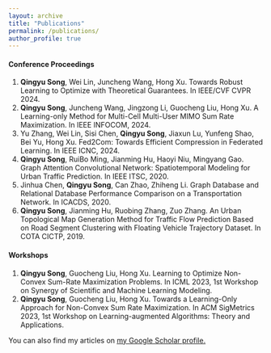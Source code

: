 ```yaml
---
layout: archive
title: "Publications"
permalink: /publications/
author_profile: true
---
```



#### Conference Proceedings
1. **Qingyu Song**, Wei Lin, Juncheng Wang, Hong Xu. Towards Robust Learning to Optimize with Theoretical Guarantees. In IEEE/CVF CVPR 2024.
2. **Qingyu Song**, Juncheng Wang, Jingzong Li, Guocheng Liu, Hong Xu. A Learning-only Method for Multi-Cell Multi-User MIMO Sum Rate Maximization. In IEEE INFOCOM, 2024.
3. Yu Zhang, Wei Lin, Sisi Chen, **Qingyu Song**, Jiaxun Lu, Yunfeng Shao, Bei Yu, Hong Xu. Fed2Com: Towards Efficient Compression in Federated Learning. In IEEE ICNC, 2024.
4. **Qingyu Song**, RuiBo Ming, Jianming Hu, Haoyi Niu, Mingyang Gao. Graph Attention Convolutional Network: Spatiotemporal Modeling for Urban Traffic Prediction. In IEEE ITSC, 2020.
5. Jinhua Chen, **Qingyu Song**, Can Zhao, Zhiheng Li. Graph Database and Relational Database Performance Comparison on a Transportation Network. In ICACDS, 2020.
6. **Qingyu Song**, Jianming Hu, Ruobing Zhang, Zuo Zhang. An Urban Topological Map Generation Method for Traffic Flow Prediction Based on Road Segment Clustering with Floating Vehicle Trajectory Dataset. In COTA CICTP, 2019.


#### Workshops
1. **Qingyu Song**, Guocheng Liu, Hong Xu. Learning to Optimize Non-Convex Sum-Rate Maximization Problems. In ICML 2023, 1st Workshop on Synergy of Scientific and Machine Learning Modeling.
2. **Qingyu Song**, Guocheng Liu, Hong Xu. Towards a Learning-Only Approach for Non-Convex Sum Rate Maximization. In ACM SigMetrics 2023, 1st Workshop on Learning-augmented Algorithms: Theory and Applications.


You can also find my articles on <u><a href="https://scholar.google.com/citations?hl=en&user=C33tGsQAAAAJ&view_op=list_works&sortby=pubdate"> my Google Scholar profile</a>.</u>

<!-- {% include base_path %}

{% for post in site.publications reversed %}
  {% include archive-single.html %}
{% endfor %} -->
